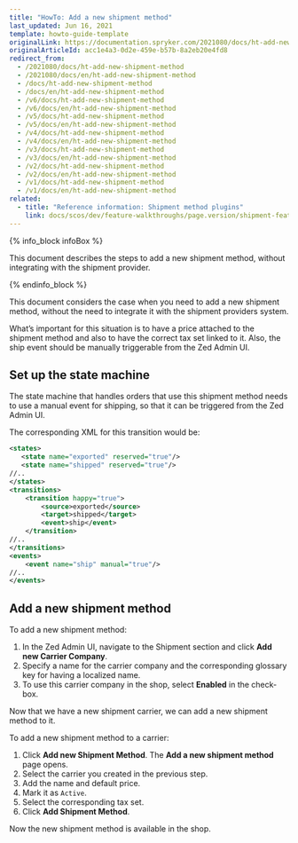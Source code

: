 ```yaml
---
title: "HowTo: Add a new shipment method"
last_updated: Jun 16, 2021
template: howto-guide-template
originalLink: https://documentation.spryker.com/2021080/docs/ht-add-new-shipment-method
originalArticleId: acc1e4a3-0d2e-459e-b57b-8a2eb20e4fd8
redirect_from:
  - /2021080/docs/ht-add-new-shipment-method
  - /2021080/docs/en/ht-add-new-shipment-method
  - /docs/ht-add-new-shipment-method
  - /docs/en/ht-add-new-shipment-method
  - /v6/docs/ht-add-new-shipment-method
  - /v6/docs/en/ht-add-new-shipment-method
  - /v5/docs/ht-add-new-shipment-method
  - /v5/docs/en/ht-add-new-shipment-method
  - /v4/docs/ht-add-new-shipment-method
  - /v4/docs/en/ht-add-new-shipment-method
  - /v3/docs/ht-add-new-shipment-method
  - /v3/docs/en/ht-add-new-shipment-method
  - /v2/docs/ht-add-new-shipment-method
  - /v2/docs/en/ht-add-new-shipment-method
  - /v1/docs/ht-add-new-shipment-method
  - /v1/docs/en/ht-add-new-shipment-method
related:
  - title: "Reference information: Shipment method plugins"
    link: docs/scos/dev/feature-walkthroughs/page.version/shipment-feature-walkthrough/reference-information-shipment-method-plugins.html
---
```


{% info_block infoBox %}

This document describes the steps to add a new shipment method, without integrating with the shipment provider.

{% endinfo_block %}

This document considers the case when you need to add a new shipment method, without the need to integrate it with the shipment providers system.

What’s important for this situation is to have a price attached to the shipment method and also to have the correct tax set linked to it. Also, the ship event should be manually triggerable from the Zed Admin UI.

## Set up the state machine

The state machine that handles orders that use this shipment method needs to use a manual event for shipping, so that it can be triggered from the Zed Admin UI.

<!--../../Resources/Images/ship_event.png -->

The corresponding XML for this transition would be:

```xml
<states>
   <state name="exported" reserved="true"/>
   <state name="shipped" reserved="true"/>
//..
</states>
<transitions>
    <transition happy="true">
        <source>exported</source>
        <target>shipped</target>
        <event>ship</event>
    </transition>
//..
</transitions>
<events>
    <event name="ship" manual="true"/>
//..
</events>
```

## Add a new shipment method

To add a new shipment method:

1. In the Zed Admin UI, navigate to the Shipment section and click **Add new Carrier Company**.
2. Specify a name for the carrier company and the corresponding glossary key for having a localized name.
3. To use this carrier company in the shop, select **Enabled** in the check-box.
<!-- ../../Resources/Images/ui_add_carrier_cmpany.png-->

Now that we have a new shipment carrier, we can add a new shipment method to it.

To add a new shipment method to a carrier:

1. Click **Add new Shipment Method**.
   The **Add a new shipment method** page opens.
2. Select the carrier you created in the previous step.
3. Add the name and default price.
4. Mark it as `Active`.
5. Select the corresponding tax set.
6. Click **Add Shipment Method**.
<!-- ../../Resources/Images/ui_shipment_method_6.png -->

Now the new shipment method is available in the shop.
<!-- ../../Resources/Images/ui_shipment_selection.png -->
